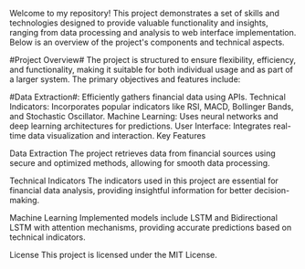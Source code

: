 

Welcome to my repository! This project demonstrates a set of skills and technologies designed to provide valuable functionality and insights, ranging from data processing and analysis to web interface implementation. Below is an overview of the project's components and technical aspects.

#Project Overview# 
The project is structured to ensure flexibility, efficiency, and functionality, making it suitable for both individual usage and as part of a larger system. The primary objectives and features include:

#Data Extraction#: Efficiently gathers financial data using APIs. Technical Indicators: Incorporates popular indicators like RSI, MACD, Bollinger Bands, and Stochastic Oscillator. Machine Learning: Uses neural networks and deep learning architectures for predictions. User Interface: Integrates real-time data visualization and interaction. Key Features

Data Extraction The project retrieves data from financial sources using secure and optimized methods, allowing for smooth data processing.

Technical Indicators The indicators used in this project are essential for financial data analysis, providing insightful information for better decision-making.

Machine Learning Implemented models include LSTM and Bidirectional LSTM with attention mechanisms, providing accurate predictions based on technical indicators.

License This project is licensed under the MIT License.
